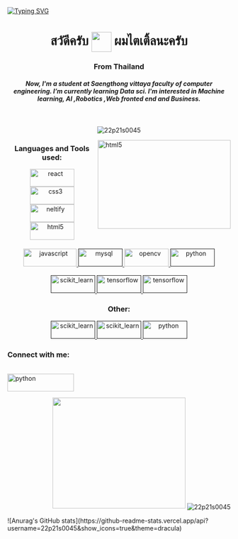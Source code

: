 [![Typing SVG](https://readme-typing-svg.herokuapp.com?font=Shadows+Into+Light&color=%23000000&size=50&center=true&vCenter=true&lines=I+'m+Akkarawit;Not+stop+learning;Love+coding)](https://git.io/typing-svg)
<br />
<h1 align="center">สวัดีครับ 
<img align = "center" src="https://raw.githubusercontent.com/nixin72/nixin72/master/wave.gif" height="45" width ='45'>
ผมไตเติ้ลนะครับ</h1>

<h3 align="center">From Thailand</h3>
<h5 align="center">Now, I'm a student at Saengthong vittaya faculty of computer engineering.  I’m currently learning Data sci. I'm interested in Machine learning, AI ,Robotics ,Web fronted end and Business.</h5>
<br />
<p align="center"> <img src="https://komarev.com/ghpvc/?username=22p21s0045&label=Profile%20views&color=0e75b6&style=flat" alt="22p21s0045" /> </p>
<img align ="right"src="https://www.img.in.th/images/1cc495f4a3f13c26981d476c3cbe592e.gif"go=heroku&logoColor=white alt="html5" width="300" height="200" /> 


<h3 align="center">Languages and Tools used:</h3>
<p align="center"> <a href="https://reactjs.org/" target="_blank"> <img src="https://img.shields.io/badge/react-%2320232a.svg?style=for-the-badge&logo=react&logoColor=%2361DAFB" alt="react" width="100" height="40"/> 
</a> <a href="https://nextjs.org/" target="nextjs"> <img src="https://img.shields.io/badge/Next-black?style=for-the-badge&logo=next.js&logoColor=white" alt="css3" width="100" height="40"/> </a> <a href="https://www.netlify.com/" target="_blank"> <img src="https://img.shields.io/badge/netlify-%23000000.svg?style=for-the-badge&logo=netlify&logoColor=#00C7B7" alt="neltify" width="100" height="40"/> </a> <a href="https://www.w3.org/html/" target="_blank"> 
<img src="https://img.shields.io/badge/heroku-%23430098.svg?style=for-the-badge&logo=heroku&logoColor=white" alt="html5" width="100" height="40"/> </a> <a href="https://developer.mozilla.org/en-US/docs/Web/JavaScript" target="_blank"> 
<br /> 
<br /> 
<img src="https://img.shields.io/badge/javascript-%23323330.svg?style=for-the-badge&logo=javascript&logoColor=%23F7DF1E" alt="javascript" width="120" height="40"/> </a> <a href="" target="_blank"> <img src="https://img.shields.io/badge/python-3670A0?style=for-the-badge&logo=python&logoColor=ffdd54" alt="mysql" width="100" height="40"/> </a> <a href="https://opencv.org/" target="_blank"> <img src="https://img.shields.io/badge/html5-%23E34F26.svg?style=for-the-badge&logo=html5&logoColor=white" alt="opencv" width="100" height="40"/> </a>
<a href="" target="_blank"> <img src="https://img.shields.io/badge/css3-%231572B6.svg?style=for-the-badge&logo=css3&logoColor=white" alt="python" width="100" height="40"/> </a> 
<br /> 
<br /> 
<a href="" target="_blank"> <img src="https://img.shields.io/badge/Keras-%23D00000.svg?style=for-the-badge&logo=Keras&logoColor=white" alt="scikit_learn" width="100" height="40"/> </a> 
<a href="" target="_blank"> <img src="https://img.shields.io/badge/numpy-%23013243.svg?style=for-the-badge&logo=numpy&logoColor=white" alt="tensorflow" width="100" height="40"/> </a> 
<a href="" target="_blank"> <img src="https://img.shields.io/badge/pandas-%23150458.svg?style=for-the-badge&logo=pandas&logoColor=white" alt="tensorflow" width="100" height="40"/> </a> </p>
</p>
<h3 align="center">Other:</h3>
<p align="center">
<a href="" target="_blank"> <img src="https://img.shields.io/badge/git-%23F05033.svg?style=for-the-badge&logo=git&logoColor=white" alt="scikit_learn" width="100" height="40"/> </a> 
<a href="" target="_blank"> <img src="https://img.shields.io/badge/-Arduino-00979D?style=for-the-badge&logo=Arduino&logoColor=white" alt="scikit_learn" width="100" height="40"/> </a> 
 <a href="" target="_blank"> <img src="https://img.shields.io/badge/NPM-%23000000.svg?style=for-the-badge&logo=npm&logoColor=white" alt="python" width="100" height="40"/> </a> 
</p>
<h3 align="left">Connect with me:</h3>
<br/>
<a href="https://www.facebook.com/profile.php?id=100004416134362" target="_blank"> <img src="https://img.shields.io/badge/Facebook-%231877F2.svg?style=for-the-badge&logo=Facebook&logoColor=white" alt="python" width="150" height="40"/> </a> 

<br/>
<p align="right">
<img src="https://cdn.dribbble.com/users/330915/screenshots/3587000/10_coding_dribbble.gif" width="300" height="250" />

<img align="center" src="https://github-readme-stats.vercel.app/api/top-langs?username=22p21s0045&show_icons=true&locale=en&layout=compact" alt="22p21s0045" />
</p>
![Anurag's GitHub stats](https://github-readme-stats.vercel.app/api?username=22p21s0045&show_icons=true&theme=dracula)

